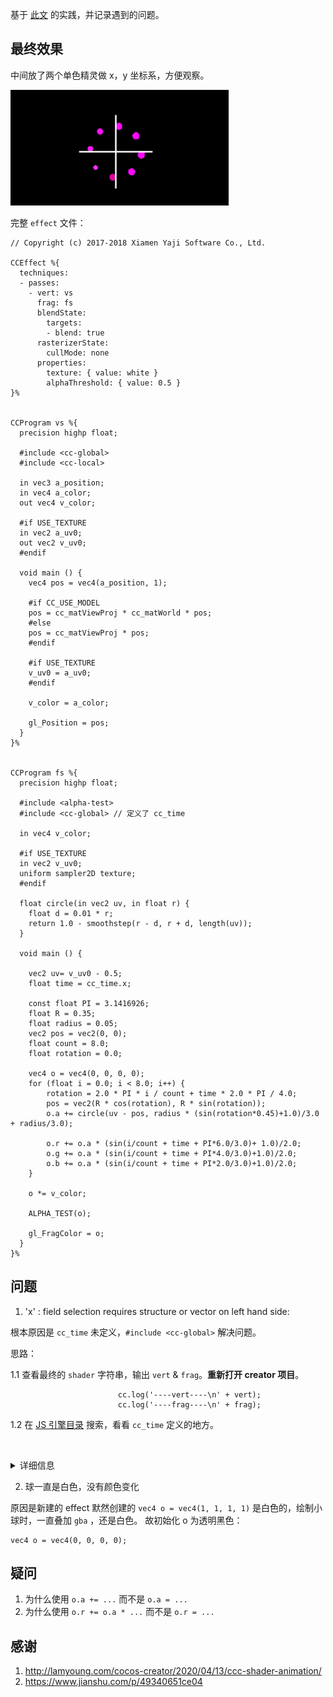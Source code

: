 基于 [此文](http://lamyoung.com/cocos-creator/2020/04/13/ccc-shader-animation/) 的实践，并记录遇到的问题。


## 最终效果

中间放了两个单色精灵做 x，y 坐标系，方便观察。

![](./z.draw/sprite-loading.gif)

完整 `effect`  文件：

```
// Copyright (c) 2017-2018 Xiamen Yaji Software Co., Ltd.

CCEffect %{
  techniques:
  - passes:
    - vert: vs
      frag: fs
      blendState:
        targets:
        - blend: true
      rasterizerState:
        cullMode: none
      properties:
        texture: { value: white }
        alphaThreshold: { value: 0.5 }
}%


CCProgram vs %{
  precision highp float;

  #include <cc-global>
  #include <cc-local>

  in vec3 a_position;
  in vec4 a_color;
  out vec4 v_color;

  #if USE_TEXTURE
  in vec2 a_uv0;
  out vec2 v_uv0;
  #endif

  void main () {
    vec4 pos = vec4(a_position, 1);

    #if CC_USE_MODEL
    pos = cc_matViewProj * cc_matWorld * pos;
    #else
    pos = cc_matViewProj * pos;
    #endif

    #if USE_TEXTURE
    v_uv0 = a_uv0;
    #endif

    v_color = a_color;

    gl_Position = pos;
  }
}%


CCProgram fs %{
  precision highp float;

  #include <alpha-test>
  #include <cc-global> // 定义了 cc_time

  in vec4 v_color;

  #if USE_TEXTURE
  in vec2 v_uv0;
  uniform sampler2D texture;
  #endif

  float circle(in vec2 uv, in float r) {
    float d = 0.01 * r;
    return 1.0 - smoothstep(r - d, r + d, length(uv));
  }

  void main () {

    vec2 uv= v_uv0 - 0.5;
    float time = cc_time.x;

    const float PI = 3.1416926;
    float R = 0.35;
    float radius = 0.05;
    vec2 pos = vec2(0, 0);
    float count = 8.0;
    float rotation = 0.0;

    vec4 o = vec4(0, 0, 0, 0);
    for (float i = 0.0; i < 8.0; i++) {
        rotation = 2.0 * PI * i / count + time * 2.0 * PI / 4.0;
        pos = vec2(R * cos(rotation), R * sin(rotation));
        o.a += circle(uv - pos, radius * (sin(rotation*0.45)+1.0)/3.0 + radius/3.0);

        o.r += o.a * (sin(i/count + time + PI*6.0/3.0)+ 1.0)/2.0;
        o.g += o.a * (sin(i/count + time + PI*4.0/3.0)+1.0)/2.0;
        o.b += o.a * (sin(i/count + time + PI*2.0/3.0)+1.0)/2.0;
    }

    o *= v_color;

    ALPHA_TEST(o);

    gl_FragColor = o;
  }
}%

```



## 问题

1. 'x' :  field selection requires structure or vector on left hand side:

  根本原因是 `cc_time`  未定义，`#include <cc-global>` 解决问题。

  思路：

  1.1	查看最终的 `shader` 字符串，输出 `vert` & `frag`。**重新打开 creator 项目**。

  ```
                          cc.log('----vert----\n' + vert);
                          cc.log('----frag----\n' + frag);
  ```

  1.2 在 [JS 引擎目录](../base/0.folder-structure.md) 搜索，看看 `cc_time` 定义的地方。

  ​

  <details>
  <summary>详细信息</summary>

  ```
  'x' :  field selection requires structure or vector on left hand side:
    float time = cc_time.x;
    at /Applications/CocosCreator.app/Contents/Resources/engine/bin/.cache/dev/cocos2d/renderer/core/program-lib.js:247:36
    at Array.forEach (<anonymous>)
    at ProgramLib.getProgram (/Applications/CocosCreator.app/Contents/Resources/engine/bin/.cache/dev/cocos2d/renderer/core/program-lib.js:241:36)
    at ForwardRenderer._draw (/Applications/CocosCreator.app/Contents/Resources/engine/bin/.cache/dev/cocos2d/renderer/core/base-renderer.js:463:54)
    at ForwardRenderer._drawItems (/Applications/CocosCreator.app/Contents/Resources/engine/bin/.cache/dev/cocos2d/renderer/renderers/forward-renderer.js:349:38)
    at ForwardRenderer._opaqueStage (/Applications/CocosCreator.app/Contents/Resources/engine/bin/.cache/dev/cocos2d/renderer/renderers/forward-renderer.js:377:30)
    at ForwardRenderer._render (/Applications/CocosCreator.app/Contents/Resources/engine/bin/.cache/dev/cocos2d/renderer/core/base-renderer.js:384:29)
    at ForwardRenderer.render (/Applications/CocosCreator.app/Contents/Resources/engine/bin/.cache/dev/cocos2d/renderer/renderers/forward-renderer.js:155:34)
    at Function.RenderFlow.render (/Applications/CocosCreator.app/Contents/Resources/engine/bin/.cache/dev/cocos2d/core/renderer/render-flow.js:187:22)
  ```
  </details>

  2. 球一直是白色，没有颜色变化

  原因是新建的 effect 默然创建的 `vec4 o = vec4(1, 1, 1, 1)` 是白色的，绘制小球时，一直叠加 `gba` ，还是白色。
  故初始化 o 为透明黑色：

  ```
  vec4 o = vec4(0, 0, 0, 0);
  ```

## 疑问

  1. 为什么使用 `o.a += ...` 而不是 `o.a = ...`
  2. 为什么使用 `o.r += o.a * ...` 而不是 `o.r = ...`


## 感谢

  1. http://lamyoung.com/cocos-creator/2020/04/13/ccc-shader-animation/
  2. https://www.jianshu.com/p/49340651ce04